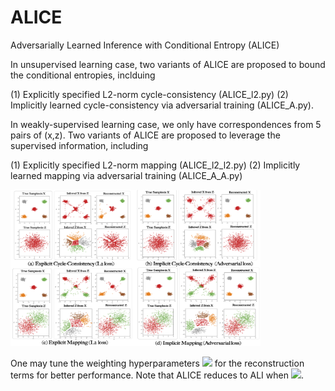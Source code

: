 # ALICE
Adversarially Learned Inference with Conditional Entropy (ALICE)

In unsupervised learning case, two variants of ALICE are proposed to bound the conditional entropies, inclduing 

(1) Explicitly specified L2-norm cycle-consistency (ALICE_l2.py) 
(2) Implicitly learned cycle-consistency via adversarial training (ALICE_A.py).

In weakly-supervised learning case, we only have correspondences from 5 pairs of (x,z). Two variants of ALICE are proposed to leverage the supervised information, including 

(1) Explicitly specified L2-norm mapping  (ALICE_l2_l2.py) 
(2) Implicitly learned mapping via adversarial training (ALICE_A_A.py) 

 
 <img src="/toy_data/results/toy_data_results.png" data-canonical-src="/toy_data/results/toy_data_results.png" width="400" height="250" />
 
    
One may tune the weighting hyperparameters <img src="https://latex.codecogs.com/gif.latex?$\lambda$" /> for the reconstruction terms for better performance. Note that ALICE reduces to ALI when <img src="https://latex.codecogs.com/gif.latex?$\lambda=0$" />.
